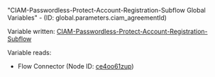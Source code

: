 "CIAM-Passwordless-Protect-Account-Registration-Subflow Global Variables" - (ID: global.parameters.ciam_agreementId)

Variable written:
[CIAM-Passwordless-Protect-Account-Registration-Subflow](../index.md#Variables)

Variable reads:
* Flow Connector (Node ID: [ce4oo61zup](../nodes/ce4oo61zup.md))
